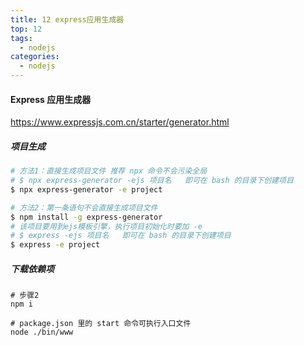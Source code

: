 ```yaml
---
title: 12 express应用生成器
top: 12
tags:
  - nodejs
categories:
  - nodejs
---
```


<h4>Express 应用生成器</h4>

https://www.expressjs.com.cn/starter/generator.html

<h5>项目生成</h5>

```bash
# 方法1：直接生成项目文件 推荐 npx 命令不会污染全局
# $ npx express-generator -ejs 项目名   即可在 bash 的目录下创建项目
$ npx express-generator -e project
```

```bash
# 方法2：第一条语句不会直接生成项目文件
$ npm install -g express-generator
# 该项目要用到ejs模板引擎，执行项目初始化时要加 -e
# $ express -ejs 项目名   即可在 bash 的目录下创建项目
$ express -e project
```

<h5>下载依赖项</h5>

```shell
# 步骤2
npm i
```

```shell
# package.json 里的 start 命令可执行入口文件
node ./bin/www
```

